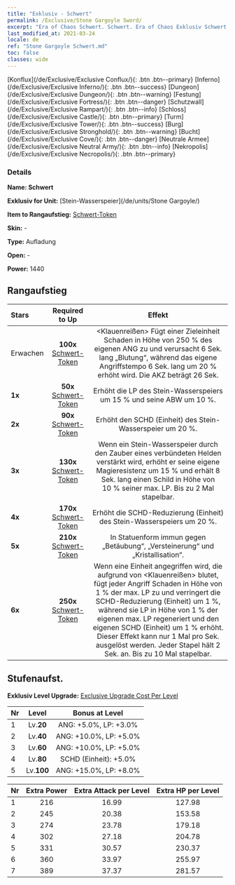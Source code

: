 ```yaml
---
title: "Exklusiv - Schwert"
permalink: /Exclusive/Stone Gargoyle Sword/
excerpt: "Era of Chaos Schwert. Schwert. Era of Chaos Exklusiv Schwert. Stein-Wasserspeier Exklusiv."
last_modified_at: 2021-03-24
locale: de
ref: "Stone Gargoyle Schwert.md"
toc: false
classes: wide
---
```

 [Konflux](/de/Exclusive/Exclusive Conflux/){: .btn .btn--primary} [Inferno](/de/Exclusive/Exclusive Inferno/){: .btn .btn--success} [Dungeon](/de/Exclusive/Exclusive Dungeon/){: .btn .btn--warning} [Festung](/de/Exclusive/Exclusive Fortress/){: .btn .btn--danger} [Schutzwall](/de/Exclusive/Exclusive Rampart/){: .btn .btn--info} [Schloss](/de/Exclusive/Exclusive Castle/){: .btn .btn--primary} [Turm](/de/Exclusive/Exclusive Tower/){: .btn .btn--success} [Burg](/de/Exclusive/Exclusive Stronghold/){: .btn .btn--warning} [Bucht](/de/Exclusive/Exclusive Cove/){: .btn .btn--danger} [Neutrale Armee](/de/Exclusive/Exclusive Neutral Army/){: .btn .btn--info} [Nekropolis](/de/Exclusive/Exclusive Necropolis/){: .btn .btn--primary} 

### Details
 **Name: Schwert** 

 **Exklusiv for Unit:** [Stein-Wasserspeier](/de/units/Stone Gargoyle/) 

 **Item to Rangaufstieg:** [Schwert-Token](/de/Items/con_912/)

 **Skin:** -

 **Type:** Aufladung

 **Open:** -

 **Power:** 1440

## Rangaufstieg

  |     Stars    |  Required to Up | Effekt |
  |:-------------|:---------------:|:---------------:|
  |  Erwachen  | **100x** [Schwert-Token](/de/Items/con_912/) | <Klauenreißen> Fügt einer Zieleinheit Schaden in Höhe von 250 % des eigenen ANG zu und verursacht 6 Sek. lang „Blutung“, während das eigene Angriffstempo 6 Sek. lang um 20 % erhöht wird. Die AKZ beträgt 26 Sek. |
  | **1x** <i class="fas fa-star"/> | **50x** [Schwert-Token](/de/Items/con_912/) | Erhöht die LP des Stein-Wasserspeiers um 15 % und seine ABW um 10 %. |
  | **2x** <i class="fas fa-star"/> | **90x** [Schwert-Token](/de/Items/con_912/) | Erhöht den SCHD (Einheit) des Stein-Wasserspeier um 20 %. |
  | **3x** <i class="fas fa-star"/> | **130x** [Schwert-Token](/de/Items/con_912/) | <Magisches Erwachen> Wenn ein Stein-Wasserspeier durch den Zauber eines verbündeten Helden verstärkt wird, erhöht er seine eigene Magieresistenz um 15 % und erhält 8 Sek. lang einen Schild in Höhe von 10 % seiner max. LP. Bis zu 2 Mal stapelbar. |
  | **4x** <i class="fas fa-star"/> | **170x** [Schwert-Token](/de/Items/con_912/) | Erhöht die SCHD-Reduzierung (Einheit) des Stein-Wasserspeiers um 20 %. |
  | **5x** <i class="fas fa-star"/> | **210x** [Schwert-Token](/de/Items/con_912/) | In Statuenform immun gegen „Betäubung“, „Versteinerung“ und „Kristallisation“. |
  | **6x** <i class="fas fa-star"/> | **250x** [Schwert-Token](/de/Items/con_912/) | <Steinmaske> Wenn eine Einheit angegriffen wird, die aufgrund von <Klauenreißen> blutet, fügt jeder Angriff Schaden in Höhe von 1 % der max. LP zu und verringert die SCHD-Reduzierung (Einheit) um 1 %, während sie LP in Höhe von 1 % der eigenen max. LP regeneriert und den eigenen SCHD (Einheit) um 1 % erhöht. Dieser Effekt kann nur 1 Mal pro Sek. ausgelöst werden. Jeder Stapel hält 2 Sek. an. Bis zu 10 Mal stapelbar. |


## Stufenaufst.
 **Exklusiv Level Upgrade:** [Exclusive Upgrade Cost Per Level](/Exclusive/ExclusiveUpgradeCostPerLevel/)

  |  Nr  |   Level  | Bonus at Level |
  |:-----|:--------:|:--------------:|
  | 1 | Lv.**20** | ANG: +5.0%, LP: +3.0% |
  | 2 | Lv.**40** | ANG: +10.0%, LP: +5.0% |
  | 3 | Lv.**60** | ANG: +10.0%, LP: +5.0% |
  | 4 | Lv.**80** | SCHD (Einheit): +5.0% |
  | 5 | Lv.**100** | ANG: +15.0%, LP: +8.0% |


  |  Nr  |  Extra Power | Extra Attack per Level | Extra HP per Level |
  |:-----|:--------:|:--------:|:--------:|
  | 1 | 216 | 16.99 | 127.98 |
  | 2 | 245 | 20.38 | 153.58 |
  | 3 | 274 | 23.78 | 179.18 |
  | 4 | 302 | 27.18 | 204.78 |
  | 5 | 331 | 30.57 | 230.37 |
  | 6 | 360 | 33.97 | 255.97 |
  | 7 | 389 | 37.37 | 281.57 |


